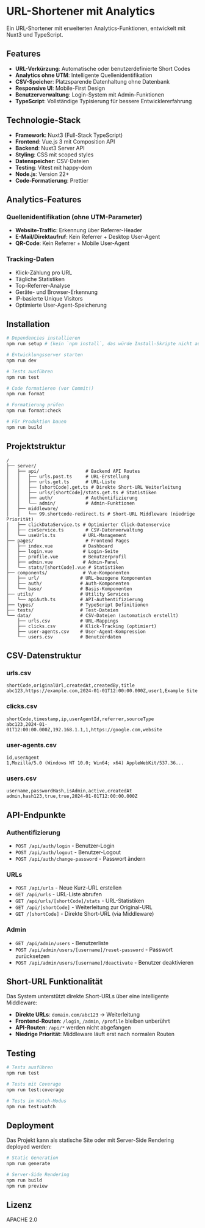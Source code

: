 # URL-Shortener mit Analytics

Ein URL-Shortener mit erweiterten Analytics-Funktionen, entwickelt mit Nuxt3 und TypeScript.

## Features

- **URL-Verkürzung**: Automatische oder benutzerdefinierte Short Codes
- **Analytics ohne UTM**: Intelligente Quellenidentifikation
- **CSV-Speicher**: Platzsparende Datenhaltung ohne Datenbank
- **Responsive UI**: Mobile-First Design
- **Benutzerverwaltung**: Login-System mit Admin-Funktionen
- **TypeScript**: Vollständige Typisierung für bessere Entwicklererfahrung

## Technologie-Stack

- **Framework**: Nuxt3 (Full-Stack TypeScript)
- **Frontend**: Vue.js 3 mit Composition API
- **Backend**: Nuxt3 Server API
- **Styling**: CSS mit scoped styles
- **Datenspeicher**: CSV-Dateien
- **Testing**: Vitest mit happy-dom
- **Node.js**: Version 22+
- **Code-Formatierung**: Prettier

## Analytics-Features

### Quellenidentifikation (ohne UTM-Parameter)

- **Website-Traffic**: Erkennung über Referrer-Header
- **E-Mail/Direktaufruf**: Kein Referrer + Desktop User-Agent
- **QR-Code**: Kein Referrer + Mobile User-Agent

### Tracking-Daten

- Klick-Zählung pro URL
- Tägliche Statistiken
- Top-Referrer-Analyse
- Geräte- und Browser-Erkennung
- IP-basierte Unique Visitors
- Optimierte User-Agent-Speicherung

## Installation

```bash
# Dependencies installieren
npm run setup # (kein `npm install`, das würde Install-Skripte nicht ausführen)

# Entwicklungsserver starten
npm run dev

# Tests ausführen
npm run test

# Code formatieren (vor Commit!)
npm run format

# Formatierung prüfen
npm run format:check

# Für Produktion bauen
npm run build
```

## Projektstruktur

```
/
├── server/
│   ├── api/                 # Backend API Routes
│   │   ├── urls.post.ts     # URL-Erstellung
│   │   ├── urls.get.ts      # URL-Liste
│   │   ├── [shortCode].get.ts # Direkte Short-URL Weiterleitung
│   │   ├── urls/[shortCode]/stats.get.ts # Statistiken
│   │   ├── auth/            # Authentifizierung
│   │   └── admin/           # Admin-Funktionen
│   ├── middleware/
│   │   └── 99.shortcode-redirect.ts # Short-URL Middleware (niedrige Priorität)
│   ├── clickDataService.ts # Optimierter Click-Datenservice
│   ├── csvService.ts        # CSV-Datenverwaltung
│   └── useUrls.ts          # URL-Management
├── pages/                   # Frontend Pages
│   ├── index.vue           # Dashboard
│   ├── login.vue           # Login-Seite
│   ├── profile.vue         # Benutzerprofil
│   ├── admin.vue           # Admin-Panel
│   └── stats/[shortCode].vue # Statistiken
├── components/             # Vue-Komponenten
│   ├── url/               # URL-bezogene Komponenten
│   ├── auth/              # Auth-Komponenten
│   └── base/              # Basis-Komponenten
├── utils/                 # Utility Services
│   └── apiAuth.ts         # API-Authentifizierung
├── types/                 # TypeScript Definitionen
├── tests/                 # Test-Dateien
└── data/                  # CSV-Dateien (automatisch erstellt)
    ├── urls.csv           # URL-Mappings
    ├── clicks.csv         # Klick-Tracking (optimiert)
    ├── user-agents.csv    # User-Agent-Kompression
    └── users.csv          # Benutzerdaten
```

## CSV-Datenstruktur

### urls.csv

```csv
shortCode,originalUrl,createdAt,createdBy,title
abc123,https://example.com,2024-01-01T12:00:00.000Z,user1,Example Site
```

### clicks.csv

```csv
shortCode,timestamp,ip,userAgentId,referrer,sourceType
abc123,2024-01-01T12:00:00.000Z,192.168.1.1,1,https://google.com,website
```

### user-agents.csv

```csv
id,userAgent
1,Mozilla/5.0 (Windows NT 10.0; Win64; x64) AppleWebKit/537.36...
```

### users.csv

```csv
username,passwordHash,isAdmin,active,createdAt
admin,hash123,true,true,2024-01-01T12:00:00.000Z
```

## API-Endpunkte

### Authentifizierung
- `POST /api/auth/login` - Benutzer-Login
- `POST /api/auth/logout` - Benutzer-Logout
- `POST /api/auth/change-password` - Passwort ändern

### URLs
- `POST /api/urls` - Neue Kurz-URL erstellen
- `GET /api/urls` - URL-Liste abrufen
- `GET /api/urls/[shortCode]/stats` - URL-Statistiken
- `GET /api/[shortCode]` - Weiterleitung zur Original-URL
- `GET /[shortCode]` - Direkte Short-URL (via Middleware)

### Admin
- `GET /api/admin/users` - Benutzerliste
- `POST /api/admin/users/[username]/reset-password` - Passwort zurücksetzen
- `POST /api/admin/users/[username]/deactivate` - Benutzer deaktivieren

## Short-URL Funktionalität

Das System unterstützt direkte Short-URLs über eine intelligente Middleware:

- **Direkte URLs**: `domain.com/abc123` → Weiterleitung
- **Frontend-Routen**: `/login`, `/admin`, `/profile` bleiben unberührt
- **API-Routen**: `/api/*` werden nicht abgefangen
- **Niedrige Priorität**: Middleware läuft erst nach normalen Routen

## Testing

```bash
# Tests ausführen
npm run test

# Tests mit Coverage
npm run test:coverage

# Tests im Watch-Modus
npm run test:watch
```

## Deployment

Das Projekt kann als statische Site oder mit Server-Side Rendering deployed werden:

```bash
# Static Generation
npm run generate

# Server-Side Rendering
npm run build
npm run preview
```

## Lizenz

APACHE 2.0
